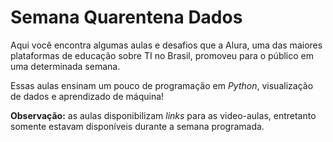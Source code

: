 # Semana Quarentena Dados
Aqui você encontra algumas aulas e desafios que a Alura, uma das maiores plataformas de educação sobre TI no Brasil, promoveu para o público em uma determinada semana.

Essas aulas ensinam um pouco de programação em *Python*, visualização de dados e aprendizado de máquina!

__Observação:__ as aulas disponibilizam *links* para as video-aulas, entretanto somente estavam disponíveis durante a semana programada.
